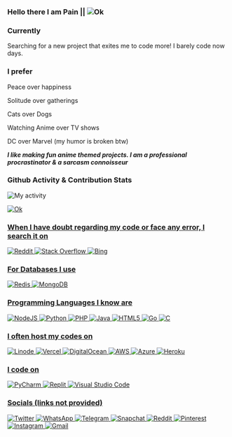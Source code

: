 ### Hello there I am Pain || ![Ok](https://komarev.com/ghpvc/?username=pain-senpai&label=Profile%20views&color=0e75b6&style=flat)



### Currently 
Searching for a new project that exites me to code more! I barely code now days. 

### I prefer 
Peace over happiness

Solitude over gatherings 

Cats over Dogs 

Watching Anime over TV shows 

DC over Marvel 
(my humor is broken btw) 
 
***I like making fun anime themed projects. 
 I am a professional procrastinator & 
 a sarcasm connoisseur***
 
### Github Activity & Contribution Stats 

![My activity](https://github-readme-activity-graph.cyclic.app/graph?username=pain-senpai&custom_title=Pain's%20contributions&hide_border=true&theme=react)
<a href="https://github.com/Pain-Senpai/github-stats">





![Ok](https://github-readme-stats.vercel.app/api?username=pain-senpai&custom_title=Pain's%20Github%20Stats&hide_border=true&theme=react&show_icons=true&include_all_commits=true&count_private=true)

### When I have doubt regarding my code or face any error, I search it on 
 ![Reddit](https://img.shields.io/badge/Reddit-%23FF4500.svg?style=for-the-badge&logo=Reddit&logoColor=white) ![Stack Overflow](https://img.shields.io/badge/-Stackoverflow-FE7A16?style=for-the-badge&logo=stack-overflow&logoColor=white) ![Bing](https://img.shields.io/badge/Microsoft%20Bing-258FFA?style=for-the-badge&logo=Microsoft%20Bing&logoColor=white)
 
 ### For Databases I use
 ![Redis](https://img.shields.io/badge/redis-%23DD0031.svg?style=for-the-badge&logo=redis&logoColor=white) ![MongoDB](https://img.shields.io/badge/MongoDB-%234ea94b.svg?style=for-the-badge&logo=mongodb&logoColor=white)
 
 ### Programming Languages I know are 
 
![NodeJS](https://img.shields.io/badge/node.js-6DA55F?style=for-the-badge&logo=node.js&logoColor=white) ![Python](https://img.shields.io/badge/python-3670A0?style=for-the-badge&logo=python&logoColor=ffdd54) ![PHP](https://img.shields.io/badge/php-%23777BB4.svg?style=for-the-badge&logo=php&logoColor=white) ![Java](https://img.shields.io/badge/java-%23ED8B00.svg?style=for-the-badge&logo=openjdk&logoColor=white) ![HTML5](https://img.shields.io/badge/html5-%23E34F26.svg?style=for-the-badge&logo=html5&logoColor=white) ![Go](https://img.shields.io/badge/go-%2300ADD8.svg?style=for-the-badge&logo=go&logoColor=white) 
 ![C](https://img.shields.io/badge/c-%2300599C.svg?style=for-the-badge&logo=c&logoColor=white) 
 
### I often host my codes on
 
 ![Linode](https://img.shields.io/badge/linode-00A95C?style=for-the-badge&logo=linode&logoColor=white) ![Vercel](https://img.shields.io/badge/vercel-%23000000.svg?style=for-the-badge&logo=vercel&logoColor=white) ![DigitalOcean](https://img.shields.io/badge/DigitalOcean-%230167ff.svg?style=for-the-badge&logo=digitalOcean&logoColor=white) ![AWS](https://img.shields.io/badge/AWS-%23FF9900.svg?style=for-the-badge&logo=amazon-aws&logoColor=white) ![Azure](https://img.shields.io/badge/azure-%230072C6.svg?style=for-the-badge&logo=microsoftazure&logoColor=white) ![Heroku](https://img.shields.io/badge/heroku-%23430098.svg?style=for-the-badge&logo=heroku&logoColor=white)
 
 ### I code on 
 
 ![PyCharm](https://img.shields.io/badge/pycharm-143?style=for-the-badge&logo=pycharm&logoColor=black&color=black&labelColor=green) ![Replit](https://img.shields.io/badge/Replit-DD1200?style=for-the-badge&logo=Replit&logoColor=white) ![Visual Studio Code](https://img.shields.io/badge/Visual%20Studio%20Code-0078d7.svg?style=for-the-badge&logo=visual-studio-code&logoColor=white)
 
 ### Socials (links not provided) 
 
 ![Twitter](https://img.shields.io/badge/Twitter-%231DA1F2.svg?style=for-the-badge&logo=Twitter&logoColor=white) ![WhatsApp](https://img.shields.io/badge/WhatsApp-25D366?style=for-the-badge&logo=whatsapp&logoColor=white) ![Telegram](https://img.shields.io/badge/Telegram-2CA5E0?style=for-the-badge&logo=telegram&logoColor=white) ![Snapchat](https://img.shields.io/badge/Snapchat-%23FFFC00.svg?style=for-the-badge&logo=Snapchat&logoColor=white) ![Reddit](https://img.shields.io/badge/Reddit-FF4500?style=for-the-badge&logo=reddit&logoColor=white) ![Pinterest](https://img.shields.io/badge/Pinterest-%23E60023.svg?style=for-the-badge&logo=Pinterest&logoColor=white) ![Instagram](https://img.shields.io/badge/Instagram-%23E4405F.svg?style=for-the-badge&logo=Instagram&logoColor=white) ![Gmail](https://img.shields.io/badge/Gmail-D14836?style=for-the-badge&logo=gmail&logoColor=white) 
